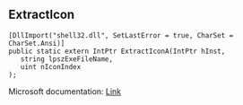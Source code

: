## ExtractIcon

```
[DllImport("shell32.dll", SetLastError = true, CharSet = CharSet.Ansi)]
public static extern IntPtr ExtractIconA(IntPtr hInst,
   string lpszExeFileName,
   uint nIconIndex
);
```

Microsoft documentation: [Link](https://docs.microsoft.com/en-us/windows/win32/api/shellapi/nf-shellapi-extracticona)
